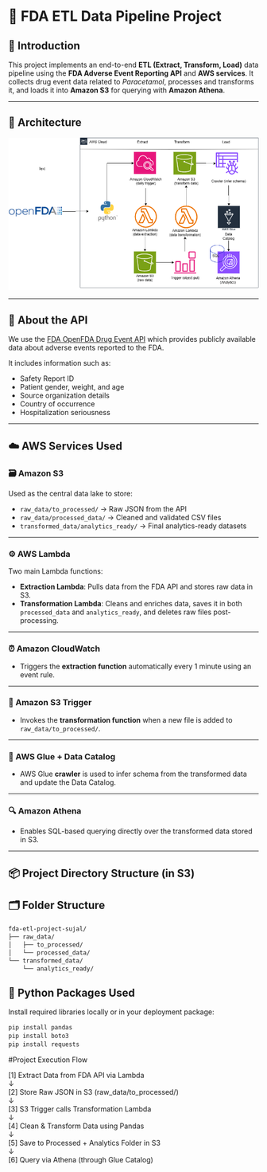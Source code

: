 # 🏥 FDA ETL Data Pipeline Project

## 📘 Introduction

This project implements an end-to-end **ETL (Extract, Transform, Load)** data pipeline using the **FDA Adverse Event Reporting API** and **AWS services**. It collects drug event data related to *Paracetamol*, processes and transforms it, and loads it into **Amazon S3** for querying with **Amazon Athena**.

---
## 🧱 Architecture
![FDA ETL Architecture](https://raw.githubusercontent.com/sujalrajulwar/fda-etl-data-pipeline/main/architecture.png)

---

## 💊 About the API

We use the [FDA OpenFDA Drug Event API](https://open.fda.gov/apis/drug/event/) which provides publicly available data about adverse events reported to the FDA.

It includes information such as:
- Safety Report ID
- Patient gender, weight, and age
- Source organization details
- Country of occurrence
- Hospitalization seriousness

---

## ☁️ AWS Services Used

### 🗃️ Amazon S3
Used as the central data lake to store:
- `raw_data/to_processed/` → Raw JSON from the API  
- `raw_data/processed_data/` → Cleaned and validated CSV files  
- `transformed_data/analytics_ready/` → Final analytics-ready datasets

---

### ⚙️ AWS Lambda
Two main Lambda functions:
- **Extraction Lambda**: Pulls data from the FDA API and stores raw data in S3.
- **Transformation Lambda**: Cleans and enriches data, saves it in both `processed_data` and `analytics_ready`, and deletes raw files post-processing.

---

### ⏰ Amazon CloudWatch
- Triggers the **extraction function** automatically every 1 minute using an event rule.

---

### 🧲 Amazon S3 Trigger
- Invokes the **transformation function** when a new file is added to `raw_data/to_processed/`.

---

### 🧠 AWS Glue + Data Catalog
- AWS Glue **crawler** is used to infer schema from the transformed data and update the Data Catalog.

---

### 🔍 Amazon Athena
- Enables SQL-based querying directly over the transformed data stored in S3.

---

## 📦 Project Directory Structure (in S3)

## 🗂️ Folder Structure

```text
fda-etl-project-sujal/
├── raw_data/
│   ├── to_processed/
│   └── processed_data/
└── transformed_data/
    └── analytics_ready/
```

## 🐍 Python Packages Used  
Install required libraries locally or in your deployment package:

```bash
pip install pandas
pip install boto3
pip install requests
```

#Project Execution Flow

[1] Extract Data from FDA API via Lambda  
     ↓  
[2] Store Raw JSON in S3 (raw_data/to_processed/)  
     ↓  
[3] S3 Trigger calls Transformation Lambda  
     ↓  
[4] Clean & Transform Data using Pandas  
     ↓  
[5] Save to Processed + Analytics Folder in S3  
     ↓  
[6] Query via Athena (through Glue Catalog)





